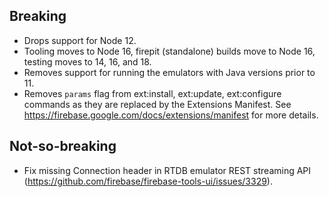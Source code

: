 ## Breaking

- Drops support for Node 12.
- Tooling moves to Node 16, firepit (standalone) builds move to Node 16, testing moves to 14, 16, and 18.
- Removes support for running the emulators with Java versions prior to 11.
- Removes `params` flag from ext:install, ext:update, ext:configure commands as they are replaced by the Extensions Manifest. See https://firebase.google.com/docs/extensions/manifest for more details.

## Not-so-breaking

- Fix missing Connection header in RTDB emulator REST streaming API (https://github.com/firebase/firebase-tools-ui/issues/3329).

